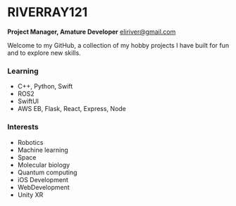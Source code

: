 # RIVERRAY121

**Project Manager, Amature Developer**
eliriver@gmail.com

Welcome to my GitHub, a collection of my hobby projects I have built for fun and to explore new skills.

### Learning

- C++, Python, Swift
- ROS2
- SwiftUI
- AWS EB, Flask, React, Express, Node

### Interests

- Robotics
- Machine learning
- Space
- Molecular biology
- Quantum computing
- iOS Development
- WebDevelopment
- Unity XR





<!---
riverray121/riverray121 is a ✨ special ✨ repository because its `README.md` (this file) appears on your GitHub profile.
You can click the Preview link to take a look at your changes.
--->
